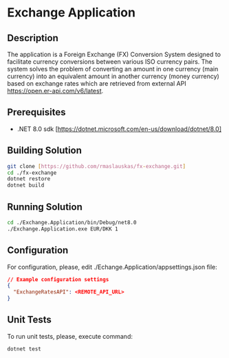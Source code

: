 
# Exchange Application

## Description
The application is a Foreign Exchange (FX) Conversion System designed to facilitate currency conversions between various ISO currency pairs. The system solves the problem of converting an amount in one currency (main currency) into an equivalent amount in another currency (money currency) based on exchange rates which are retrieved from external API https://open.er-api.com/v6/latest.

## Prerequisites

- .NET 8.0 sdk [https://dotnet.microsoft.com/en-us/download/dotnet/8.0]

## Building Solution

```bash
git clone [https://github.com/rmaslauskas/fx-exchange.git]
cd ./fx-exchange
dotnet restore
dotnet build
```

## Running Solution

```bash
cd ./Exchange.Application/bin/Debug/net8.0
./Exchange.Application.exe EUR/DKK 1  
```

## Configuration

For configuration, please, edit ./Echange.Application/appsettings.json file:
```json
// Example configuration settings
{
  "ExchangeRatesAPI": <REMOTE_API_URL>
}
```

## Unit Tests

To run unit tests, please, execute command:
```bash
dotnet test
```


